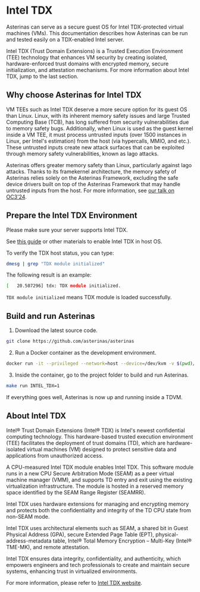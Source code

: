 # Intel TDX

Asterinas can serve as a secure guest OS for Intel TDX-protected virtual machines (VMs).
This documentation describes
how Asterinas can be run and tested easily on a TDX-enabled Intel server.

Intel TDX (Trust Domain Extensions) is a Trusted Execution Environment (TEE) technology
that enhances VM security
by creating isolated, hardware-enforced trust domains
with encrypted memory, secure initialization, and attestation mechanisms.
For more information about Intel TDX, jump to the last section.

## Why choose Asterinas for Intel TDX

VM TEEs such as Intel TDX deserve a more secure option for its guest OS than Linux.
Linux,
with its inherent memory safety issues and large Trusted Computing Base (TCB),
has long suffered from security vulnerabilities due to memory safety bugs.
Additionally,
when Linux is used as the guest kernel inside a VM TEE,
it must process untrusted inputs
(over 1500 instances in Linux, per Intel's estimation)
from the host (via hypercalls, MMIO, and etc.).
These untrusted inputs create new attack surfaces
that can be exploited through memory safety vulnerabilities,
known as Iago attacks.

Asterinas offers greater memory safety than Linux,
particularly against Iago attacks.
Thanks to its framekernel architecture,
the memory safety of Asterinas relies solely on the Asterinas Framework,
excluding the safe device drivers built on top of the Asterinas Framework
that may handle untrusted inputs from the host.
For more information, see [our talk on OC3'24](https://www.youtube.com/watch?v=3AQ5lpXujGo).

## Prepare the Intel TDX Environment

Please make sure your server supports Intel TDX.

See [this guide](https://github.com/canonical/tdx/tree/noble-24.04?tab=readme-ov-file#4-setup-host-os)
or other materials to enable Intel TDX in host OS.

To verify the TDX host status,
you can type:

```bash
dmesg | grep "TDX module initialized"
```

The following result is an example:

```bash
[   20.507296] tdx: TDX module initialized.
```

`TDX module initialized` means TDX module is loaded successfully.

## Build and run Asterinas

1. Download the latest source code.

```bash
git clone https://github.com/asterinas/asterinas
```

2. Run a Docker container as the development environment.

```bash
docker run -it --privileged --network=host --device=/dev/kvm -v $(pwd)/asterinas:/root/asterinas asterinas/asterinas:0.6.2_tdx
```

3. Inside the container,
go to the project folder to build and run Asterinas.

```bash
make run INTEL_TDX=1
```

If everything goes well,
Asterinas is now up and running inside a TDVM.

## About Intel TDX

Intel® Trust Domain Extensions (Intel® TDX)
is Intel's newest confidential computing technology.
This hardware-based trusted execution environment (TEE)
facilitates the deployment of trust domains (TD),
which are hardware-isolated virtual machines (VM) designed to
protect sensitive data and applications from unauthorized access.

A CPU-measured Intel TDX module enables Intel TDX.
This software module runs in a new CPU Secure Arbitration Mode (SEAM)
as a peer virtual machine manager (VMM),
and supports TD entry and exit
using the existing virtualization infrastructure.
The module is hosted in a reserved memory space
identified by the SEAM Range Register (SEAMRR).

Intel TDX uses hardware extensions for managing and encrypting memory
and protects both the confidentiality and integrity
of the TD CPU state from non-SEAM mode.

Intel TDX uses architectural elements such as SEAM,
a shared bit in Guest Physical Address (GPA),
secure Extended Page Table (EPT),
physical-address-metadata table,
Intel® Total Memory Encryption – Multi-Key (Intel® TME-MK),
and remote attestation.

Intel TDX ensures data integrity, confidentiality, and authenticity,
which empowers engineers and tech professionals
to create and maintain secure systems,
enhancing trust in virtualized environments.

For more information,
please refer to [Intel TDX website](https://www.intel.com/content/www/us/en/developer/tools/trust-domain-extensions/overview.html).
